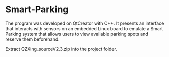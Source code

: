 # Smart-Parking
The program was developed on QtCreator with C++. It presents an interface that interacts with sensors on an embedded Linux board to emulate a Smart Parking system that allows users to view available parking spots and reserve them beforehand.

Extract QZXing_sourceV2.3.zip into the project folder.
